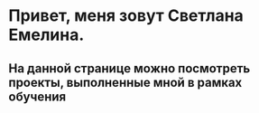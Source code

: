 # Привет, меня зовут Светлана Емелина.
## На данной странице можно посмотреть проекты, выполненные мной в рамках обучения
